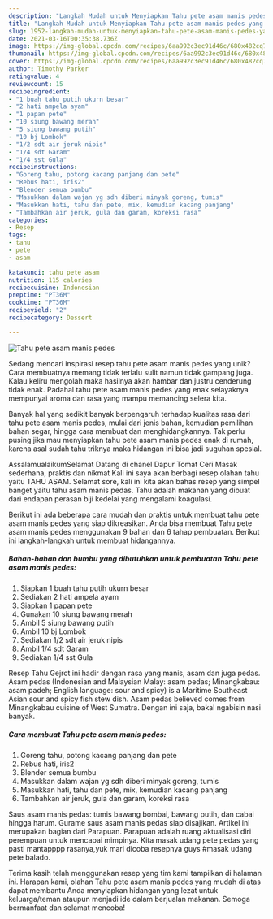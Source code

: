 ```yaml
---
description: "Langkah Mudah untuk Menyiapkan Tahu pete asam manis pedes yang Sempurna"
title: "Langkah Mudah untuk Menyiapkan Tahu pete asam manis pedes yang Sempurna"
slug: 1952-langkah-mudah-untuk-menyiapkan-tahu-pete-asam-manis-pedes-yang-sempurna
date: 2021-03-16T00:35:38.736Z
image: https://img-global.cpcdn.com/recipes/6aa992c3ec91d46c/680x482cq70/tahu-pete-asam-manis-pedes-foto-resep-utama.jpg
thumbnail: https://img-global.cpcdn.com/recipes/6aa992c3ec91d46c/680x482cq70/tahu-pete-asam-manis-pedes-foto-resep-utama.jpg
cover: https://img-global.cpcdn.com/recipes/6aa992c3ec91d46c/680x482cq70/tahu-pete-asam-manis-pedes-foto-resep-utama.jpg
author: Timothy Parker
ratingvalue: 4
reviewcount: 15
recipeingredient:
- "1 buah tahu putih ukurn besar"
- "2 hati ampela ayam"
- "1 papan pete"
- "10 siung bawang merah"
- "5 siung bawang putih"
- "10 bj Lombok"
- "1/2 sdt air jeruk nipis"
- "1/4 sdt Garam"
- "1/4 sst Gula"
recipeinstructions:
- "Goreng tahu, potong kacang panjang dan pete"
- "Rebus hati, iris2"
- "Blender semua bumbu"
- "Masukkan dalam wajan yg sdh diberi minyak goreng, tumis"
- "Masukkan hati, tahu dan pete, mix, kemudian kacang panjang"
- "Tambahkan air jeruk, gula dan garam, koreksi rasa"
categories:
- Resep
tags:
- tahu
- pete
- asam

katakunci: tahu pete asam 
nutrition: 115 calories
recipecuisine: Indonesian
preptime: "PT36M"
cooktime: "PT36M"
recipeyield: "2"
recipecategory: Dessert

---
```



![Tahu pete asam manis pedes](https://img-global.cpcdn.com/recipes/6aa992c3ec91d46c/680x482cq70/tahu-pete-asam-manis-pedes-foto-resep-utama.jpg)

Sedang mencari inspirasi resep tahu pete asam manis pedes yang unik? Cara membuatnya memang tidak terlalu sulit namun tidak gampang juga. Kalau keliru mengolah maka hasilnya akan hambar dan justru cenderung tidak enak. Padahal tahu pete asam manis pedes yang enak selayaknya mempunyai aroma dan rasa yang mampu memancing selera kita.

Banyak hal yang sedikit banyak berpengaruh terhadap kualitas rasa dari tahu pete asam manis pedes, mulai dari jenis bahan, kemudian pemilihan bahan segar, hingga cara membuat dan menghidangkannya. Tak perlu pusing jika mau menyiapkan tahu pete asam manis pedes enak di rumah, karena asal sudah tahu triknya maka hidangan ini bisa jadi suguhan spesial.

AssalamualaikumSelamat Datang di chanel Dapur Tomat Ceri Masak sederhana, praktis dan nikmat Kali ini saya akan berbagi resep olahan tahu yaitu TAHU ASAM. Selamat sore, kali ini kita akan bahas resep yang simpel banget yaitu tahu asam manis pedas. Tahu adalah makanan yang dibuat dari endapan perasan biji kedelai yang mengalami koagulasi.


Berikut ini ada beberapa cara mudah dan praktis untuk membuat tahu pete asam manis pedes yang siap dikreasikan. Anda bisa membuat Tahu pete asam manis pedes menggunakan 9 bahan dan 6 tahap pembuatan. Berikut ini langkah-langkah untuk membuat hidangannya.

<!--inarticleads1-->

##### Bahan-bahan dan bumbu yang dibutuhkan untuk pembuatan Tahu pete asam manis pedes:

1. Siapkan 1 buah tahu putih ukurn besar
1. Sediakan 2 hati ampela ayam
1. Siapkan 1 papan pete
1. Gunakan 10 siung bawang merah
1. Ambil 5 siung bawang putih
1. Ambil 10 bj Lombok
1. Sediakan 1/2 sdt air jeruk nipis
1. Ambil 1/4 sdt Garam
1. Sediakan 1/4 sst Gula


Resep Tahu Gejrot ini hadir dengan rasa yang manis, asam dan juga pedas. Asam pedas (Indonesian and Malaysian Malay: asam pedas; Minangkabau: asam padeh; English language: sour and spicy) is a Maritime Southeast Asian sour and spicy fish stew dish. Asam pedas believed comes from Minangkabau cuisine of West Sumatra. Dengan ini saja, bakal ngabisin nasi banyak. 

<!--inarticleads2-->

##### Cara membuat Tahu pete asam manis pedes:

1. Goreng tahu, potong kacang panjang dan pete
1. Rebus hati, iris2
1. Blender semua bumbu
1. Masukkan dalam wajan yg sdh diberi minyak goreng, tumis
1. Masukkan hati, tahu dan pete, mix, kemudian kacang panjang
1. Tambahkan air jeruk, gula dan garam, koreksi rasa


Saus asam manis pedas: tumis bawang bombai, bawang putih, dan cabai hingga harum. Gurame saus asam manis pedas siap disajikan. Artikel ini merupakan bagian dari Parapuan. Parapuan adalah ruang aktualisasi diri perempuan untuk mencapai mimpinya. Kita masak udang pete pedas yang pasti mantapppp rasanya,yuk mari dicoba resepnya guys #masak udang pete balado. 

Terima kasih telah menggunakan resep yang tim kami tampilkan di halaman ini. Harapan kami, olahan Tahu pete asam manis pedes yang mudah di atas dapat membantu Anda menyiapkan hidangan yang lezat untuk keluarga/teman ataupun menjadi ide dalam berjualan makanan. Semoga bermanfaat dan selamat mencoba!
